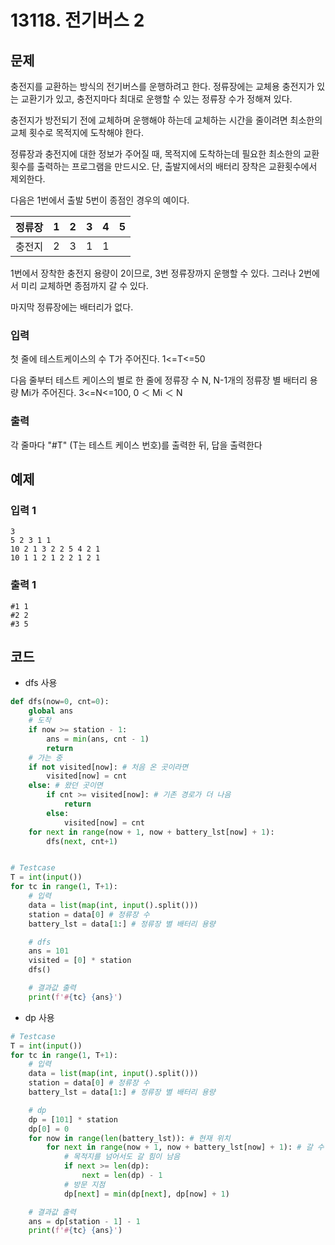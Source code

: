 # 13118. 전기버스 2

## 문제

충전지를 교환하는 방식의 전기버스를 운행하려고 한다. 정류장에는 교체용 충전지가 있는 교환기가 있고, 충전지마다 최대로 운행할 수 있는 정류장 수가 정해져 있다.

충전지가 방전되기 전에 교체하며 운행해야 하는데 교체하는 시간을 줄이려면 최소한의 교체 횟수로 목적지에 도착해야 한다.

정류장과 충전지에 대한 정보가 주어질 때, 목적지에 도착하는데 필요한 최소한의 교환횟수를 출력하는 프로그램을 만드시오. 단, 출발지에서의 배터리 장착은 교환횟수에서 제외한다.

다음은 1번에서 출발 5번이 종점인 경우의 예이다.

 

| 정류장 | 1    | 2    | 3    | 4    | 5    |
| ------ | ---- | ---- | ---- | ---- | ---- |
| 충전지 | 2    | 3    | 1    | 1    |      |



1번에서 장착한 충전지 용량이 2이므로, 3번 정류장까지 운행할 수 있다. 그러나 2번에서 미리 교체하면 종점까지 갈 수 있다.

마지막 정류장에는 배터리가 없다.



### 입력

첫 줄에 테스트케이스의 수 T가 주어진다. 1<=T<=50

다음 줄부터 테스트 케이스의 별로 한 줄에 정류장 수 N, N-1개의 정류장 별 배터리 용량 Mi가 주어진다. 3<=N<=100, 0 ＜ Mi ＜ N

### 출력

각 줄마다 "#T" (T는 테스트 케이스 번호)를 출력한 뒤, 답을 출력한다



## 예제

### 입력 1

```
3
5 2 3 1 1
10 2 1 3 2 2 5 4 2 1
10 1 1 2 1 2 2 1 2 1
```

### 출력 1

```
#1 1
#2 2
#3 5
```





## 코드

- dfs 사용

```python
def dfs(now=0, cnt=0):
    global ans
    # 도착
    if now >= station - 1:
        ans = min(ans, cnt - 1)
        return
    # 가는 중
    if not visited[now]: # 처음 온 곳이라면
        visited[now] = cnt
    else: # 왔던 곳이면
        if cnt >= visited[now]: # 기존 경로가 더 나음
            return
        else:
            visited[now] = cnt
    for next in range(now + 1, now + battery_lst[now] + 1):
        dfs(next, cnt+1)


# Testcase
T = int(input())
for tc in range(1, T+1):
    # 입력
    data = list(map(int, input().split()))
    station = data[0] # 정류장 수
    battery_lst = data[1:] # 정류장 별 배터리 용량

    # dfs
    ans = 101
    visited = [0] * station
    dfs()

    # 결과값 출력
    print(f'#{tc} {ans}')
```



- dp 사용

```python
# Testcase
T = int(input())
for tc in range(1, T+1):
    # 입력
    data = list(map(int, input().split()))
    station = data[0] # 정류장 수
    battery_lst = data[1:] # 정류장 별 배터리 용량

    # dp
    dp = [101] * station
    dp[0] = 0
    for now in range(len(battery_lst)): # 현재 위치
        for next in range(now + 1, now + battery_lst[now] + 1): # 갈 수 있는 위치
            # 목적지를 넘어서도 갈 힘이 남음
            if next >= len(dp):
                next = len(dp) - 1
            # 방문 지점
            dp[next] = min(dp[next], dp[now] + 1)

    # 결과값 출력
    ans = dp[station - 1] - 1
    print(f'#{tc} {ans}')
```

